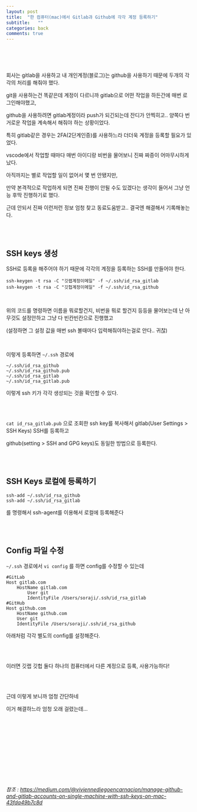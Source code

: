 ```yaml
---
layout: post
title:  "한 컴퓨터(mac)에서 Gitlab과 Github에 각각 계정 등록하기"
subtitle:   ""
categories: back
comments: true
---
```




<br>

<br>

<br>

회사는 gitlab을 사용하고 내 개인계정(블로그)는 github을 사용하기 때문에 두개의 각각의 처리를 해줘야 했다.

git을 사용하는건 똑같은데 계정이 다르니까 gitlab으로 어떤 작업을 하든간에 매번 로그인해야했고,

github을 사용하려면 gitlab계정이라 push가 되긴되는데 잔디가 안찍히고.. 양쪽다 번거로운 작업을 계속해서 해줘야 하는 상황이었다.

특히 gitlab같은 경우는 2FA(2단계인증)를 사용하느라 더더욱 계정을 등록할 필요가 있었다.

vscode에서 작업할 때마다 매번 아이디랑 비번을 물어보니 진짜 짜증이 어마무시하게 났다. 

아직까지는 별로 작업할 일이 없어서 몇 번 안됐지만, 

만약 본격적으로 작업하게 되면 진짜 진행이 안될 수도 있겠다는 생각이 들어서 그냥 언능 후딱 진행하기로 했다.

근데 안되서 진짜 이런저런 정보 엄청 찾고 동료도움받고.. 결국엔 해결해서 기록해놓는다.

<br>

<br>

## SSH keys 생성

SSH로 등록을 해주어야 하기 때문에 각각의 계정을 등록하는 SSH를 만들어야 한다.

~~~
ssh-keygen -t rsa -C "깃랩계정이메일" -f ~/.ssh/id_rsa_gitlab
ssh-keygen -t rsa -C "깃헙계정이메일" -f ~/.ssh/id_rsa_github
~~~

<br>

위의 코드를 명령하면 이름을 뭐로할건지, 비번을 뭐로 할건지 등등을 물어보는데 난 아무것도 설정안하고 그냥 다 빈칸빈칸으로 진행했고

(설정하면 그 설정 값을 매번 ssh 볼때마다 입력해줘야하는걸로 안다.. 귀찮)

<br>

이렇게 등록하면 `~/.ssh` 경로에

~~~
~/.ssh/id_rsa_github
~/.ssh/id_rsa_github.pub
~/.ssh/id_rsa_gitlab
~/.ssh/id_rsa_gitlab.pub
~~~

이렇게 ssh 키가 각각 생성되는 것을 확인할 수 있다.

<br>

<br>

`cat id_rsa_gitlab.pub` 으로 조회한 ssh key를 복사해서 gitlab(User Settings > SSH Keys) SSH를 등록하고 

github(setting > SSH and GPG keys)도 동일한 방법으로 등록한다.

<br>

<br>

## SSH Keys 로컬에 등록하기

~~~
ssh-add ~/.ssh/id_rsa_github
ssh-add ~/.ssh/id_rsa_gitlab
~~~

를 명령해서 ssh-agent를 이용해서 로컬에 등록해준다

<br>

<br>

## Config 파일 수정

`~/.ssh` 경로에서 `vi config` 를 하면 config를 수정할 수 있는데

~~~
#GitLab
Host gitlab.com
	HostName gitlab.com
    	User git
    	IdentityFile /Users/soraji/.ssh/id_rsa_gitlab
#GitHub
Host github.com
	HostName github.com
	User git
	IdentityFile /Users/soraji/.ssh/id_rsa_github
~~~

아래처럼 각각 별도의 config를 설정해준다.

<br>

<br>

이러면 깃랩 깃헙 둘다 하나의 컴퓨터에서 다른 계정으로 등록, 사용가능하다!

<br>

<br>

근데 이렇게 보니까 엄청 간단하네

이거 해결하느라 엄청 오래 걸렸는데...

<br>

<br>

<br>

<br>

<br>

<br>

<br>

<br>

<br>

<br>



*참조 : https://medium.com/@viviennediegoencarnacion/manage-github-and-gitlab-accounts-on-single-machine-with-ssh-keys-on-mac-43fda49b7c8d*








